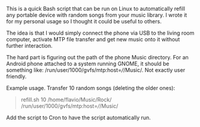 This is a quick Bash script that can be run on Linux to automatically refill any portable device with random songs from your music library. I wrote it for my personal usage so I thought it could be useful to others.

The idea is that I would simply connect the phone via USB to the living room computer, activate MTP file transfer and get new music onto it without further interaction.

The hard part is figuring out the path of the phone Music directory. For an Android phone attached to a system running GNOME, it should be something like: /run/user/1000/gvfs/mtp\:host\=*/*/Music/. Not exactly user friendly.

Example usage. Transfer 10 random songs (deleting the older ones):

> refill.sh 10 /home/flavio/Music/Rock/ /run/user/1000/gvfs/mtp\:host\=*/*/Music/

Add the script to Cron to have the script automatically run.
